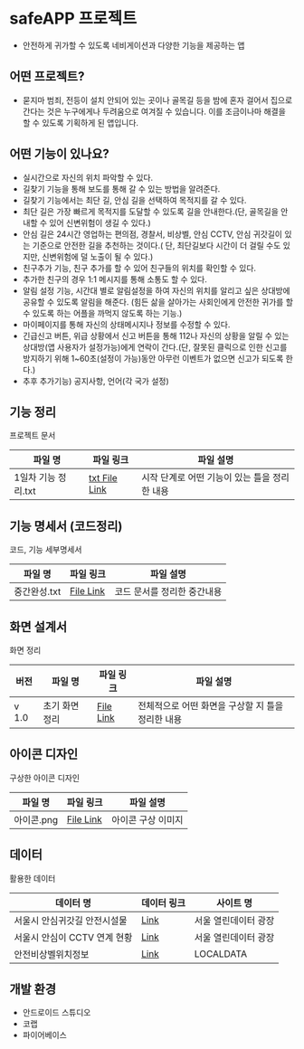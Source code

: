 # safeAPP 프로젝트
- 안전하게 귀가할 수 있도록 네비게이션과 다양한 기능을 제공하는 앱


## 어떤 프로젝트?
-  묻지마 범죄, 전등이 설치 안되어 있는 곳이나 골목길 등을 밤에 혼자 걸어서 집으로 간다는 것은 누구에게나 두려움으로 여겨질 수 있습니다. 이를 조금이나마 해결을 할 수 있도록 기획하게 된 앱입니다.

## 어떤 기능이 있나요?
- 실시간으로 자신의 위치 파악할 수 있다.
- 길찾기 기능을 통해 보도를 통해 갈 수 있는 방법을 알려준다.
- 길찾기 기능에서는 최단 길, 안심 길을 선택하여 목적지를 갈 수 있다.
- 최단 길은 가장 빠르게 목적지를 도달할 수 있도록 길을 안내한다.(단, 골목길을 안내할 수 있어 신변위험이 생길 수 있다.)
- 안심 길은 24시간 영업하는 편의점, 경찰서, 비상벨, 안심 CCTV, 안심 귀갓길이 있는 기준으로 안전한 길을 추천하는 것이다.( 단, 최단길보다 시간이 더 걸릴 수도 있지만, 신변위험에 덜 노출이 될 수 있다.)
- 친구추가 기능, 친구 추가를 할 수 있어 친구들의 위치를 확인할 수 있다.
- 추가한 친구의 경우 1:1 메시지를 통해 소통도 할 수 있다.
- 알림 설정 기능, 시간대 별로 알림설정을 하여 자신의 위치를 알리고 싶은 상대방에 공유할 수 있도록 알림을 해준다. (힘든 삶을 살아가는 사회인에게 안전한 귀가를 할 수 있도록 하는 어플을 까먹지 않도록 하는 기능.)
- 마이페이지를 통해 자신의 상태메시지나 정보를 수정할 수 있다.
- 긴급신고 버튼, 위급 상황에서 신고 버튼을 통해 112나 자신의 상황을 알릴 수 있는 상대방(앱 사용자가 설정가능)에게 연락이 간다.(단, 잘못된 클릭으로 인한 신고를 방지하기 위해 1~60초(설정이 가능)동안 아무런 이벤트가 없으면 신고가 되도록 한다.)
- 추후 추가기능) 공지사항, 언어(각 국가 설정)


## 기능 정리

프로젝트 문서

| 파일 명 | 파일 링크 | 파일 설명 |
| ------ | ------ | ------ |
| 1일차 기능 정리.txt | [txt File Link](https://github.com/L-LIFE/safeAPP/blob/66d999873a7085e99056956d4adf17abb69f858b/Documents/1%EC%9D%BC%EC%B0%A8%20%EA%B8%B0%EB%8A%A5%20%EC%A0%95%EB%A6%AC.txt) | 시작 단계로 어떤 기능이 있는 틀을 정리한 내용 |


## 기능 명세서 (코드정리)

코드, 기능 세부명세서

| 파일 명 | 파일 링크 | 파일 설명 |
| ------ | ------ | ------ |
| 중간완성.txt | [File Link]([https://github.com/L-LIFE/safeAPP/blob/66d999873a7085e99056956d4adf17abb69f858b/Documents/1%EC%9D%BC%EC%B0%A8%20%EA%B8%B0%EB%8A%A5%20%EC%A0%95%EB%A6%AC.txt](https://github.com/L-LIFE/safeAPP/blob/ea651c0ce8c7fa3f79b3200a447219c292e48577/Documents/%EC%BA%A1%EC%8A%A4%ED%86%A4_1%EC%A1%B0_%EC%8B%9C%EB%82%98%EB%A6%AC%EC%98%A4_%EB%AA%85%EC%84%B8%EC%84%9C.hwp)) | 코드 문서를 정리한 중간내용 |

## 화면 설계서

화면 정리 

| 버전 | 파일 명 | 파일 링크 | 파일 설명 |
| ------ | ------ | ------ | ------ |
| v 1.0 | 초기 화면 정리 | [File Link](https://github.com/L-LIFE/safeAPP/blob/632a1ff4520db4d77d5f416c9618c4a274cca9fb/Documents/v1.0%202024.02.20.show) | 전체적으로 어떤 화면을 구상할 지 틀을 정리한 내용 |

## 아이콘 디자인

구상한 아이콘 디자인

| 파일 명 | 파일 링크 | 파일 설명 |
| ------ | ------ | ------ |
| 아이콘.png | [File Link](https://github.com/L-LIFE/safeAPP/blob/f2437d9c49d4e4495ed0daece111a4f4403f1813/Documents/%EC%95%84%EC%9D%B4%EC%BD%98.png) | 아이콘 구상 이미지 |

## 데이터  
  
활용한 데이터 
  
| 데이터 명 | 데이터 링크 | 사이트 명 |
| ------ | ------ | ------ |
| 서울시 안심귀갓길 안전시설물 | [Link](http://data.seoul.go.kr/dataList/OA-21696/S/1/datasetView.do) | 서울 열린데이터 광장 |
| 서울시 안심이 CCTV 연계 현황 | [Link](http://data.seoul.go.kr/dataList/OA-20923/S/1/datasetView.do) | 서울 열린데이터 광장 |
| 안전비상벨위치정보 | [Link](http://data.seoul.go.kr/dataList/OA-20923/S/1/datasetView.do) | LOCALDATA |

## 개발 환경
- 안드로이드 스튜디오
- 코랩
- 파이어베이스














